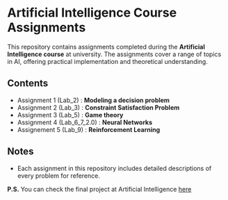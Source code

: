 # Artificial Intelligence Course Assignments
This repository contains assignments completed during the **Artificial Intelligence course** at university. The assignments cover a range of topics in AI, offering practical implementation and theoretical understanding.
## Contents
- Assignment 1 (Lab_2) : **Modeling a decision problem**
- Assignment 2 (Lab_3) : **Constraint Satisfaction Problem**
- Assignment 3 (Lab_5) : **Game theory**
- Assignment 4 (Lab_6_7_2.0) : **Neural Networks**
- Assignement 5 (Lab_9) : **Reinforcement Learning**

## Notes
- Each assignment in this repository includes detailed descriptions of every problem for reference.

**P.S.** You can check the final project at Artificial Intelligence [here](https://github.com/sorodocosmin/feedbackHHC)
